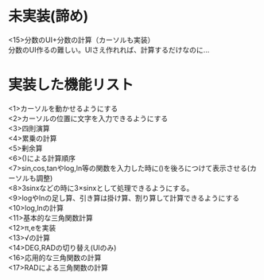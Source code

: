 # 未実装(諦め)
<15>分数のUI+分数の計算（カーソルも実装） <br>
分数のUI作るの難しい。UIさえ作れれば、計算するだけなのに...

# 実装した機能リスト
<1>カーソルを動かせるようにする <br>
<2>カーソルの位置に文字を入力できるようにする <br>
<3>四則演算 <br>
<4>累乗の計算 <br>
<5>剰余算 <br>
<6>()による計算順序 <br>
<7>sin,cos,tanやlog,ln等の関数を入力した時に()を後ろにつけて表示させる(カーソルも調整) <br>
<8>3sinxなどの時に3×sinxとして処理できるようにする。 <br>
<9>logやlnの足し算、引き算は掛け算、割り算して計算できるようにする <br>
<10>log,lnの計算 <br>
<11>基本的な三角関数計算 <br>
<12>π,eを実装 <br>
<13>√の計算 <br>
<14>DEG,RADの切り替え(UIのみ) <br>
<16>応用的な三角関数の計算 <br>
<17>RADによる三角関数の計算 <br>